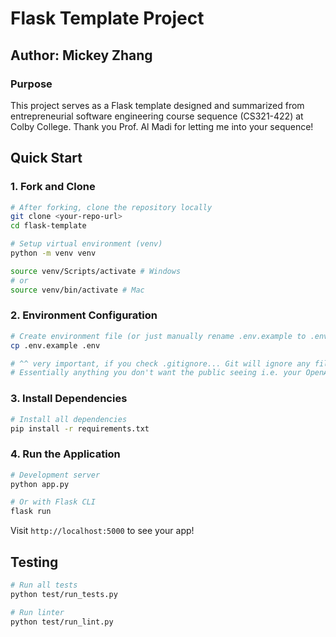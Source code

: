 # Flask Template Project

## Author: Mickey Zhang

### Purpose

This project serves as a Flask template designed and summarized from entrepreneurial software engineering course sequence (CS321-422) at Colby College.
Thank you Prof. Al Madi for letting me into your sequence!

## Quick Start

### 1. Fork and Clone

```bash
# After forking, clone the repository locally
git clone <your-repo-url>
cd flask-template

# Setup virtual environment (venv)
python -m venv venv

source venv/Scripts/activate # Windows
# or
source venv/bin/activate # Mac
```

### 2. Environment Configuration

```bash
# Create environment file (or just manually rename .env.example to .env by right clicking)
cp .env.example .env

# ^^ very important, if you check .gitignore... Git will ignore any files specified
# Essentially anything you don't want the public seeing i.e. your OpenAI API key
```

### 3. Install Dependencies

```bash
# Install all dependencies
pip install -r requirements.txt
```

### 4. Run the Application

```bash
# Development server
python app.py

# Or with Flask CLI
flask run
```

Visit `http://localhost:5000` to see your app!

## Testing

```bash
# Run all tests
python test/run_tests.py

# Run linter
python test/run_lint.py

```
